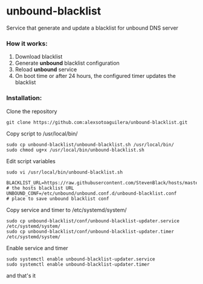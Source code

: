 # unbound-blacklist
Service that generate and update a blacklist for unbound DNS server

### How it works:

1. Download blacklist
2. Generate **unbound** blacklist configuration
3. Reload **unbound** service
4. On boot time or after 24 hours, the configured timer updates the blacklist


### Installation:
Clone the repository
```
git clone https://github.com:alexsotoaguilera/unbound-blacklist.git
```

Copy script to /usr/local/bin/
```
sudo cp unbound-blacklist/unbound-blacklist.sh /usr/local/bin/
sudo chmod ug+x /usr/local/bin/unbound-blacklist.sh
```

Edit script variables
```
sudo vi /usr/local/bin/unbound-blacklist.sh

BLACKLIST_URL=https://raw.githubusercontent.com/StevenBlack/hosts/master/hosts  # the hosts blacklist URL
UNBOUND_CONF=/etc/unbound/unbound.conf.d/unbound-blacklist.conf                 # place to save unbound blacklist conf

```

Copy service and timer to /etc/systemd/system/
```
sudo cp unbound-blacklist/conf/unbound-blacklist-updater.service /etc/systemd/system/
sudo cp unbound-blacklist/conf/unbound-blacklist-updater.timer /etc/systemd/system/
```

Enable service and timer
```
sudo systemctl enable unbound-blacklist-updater.service
sudo systemctl enable unbound-blacklist-updater.timer
```

and that's it
